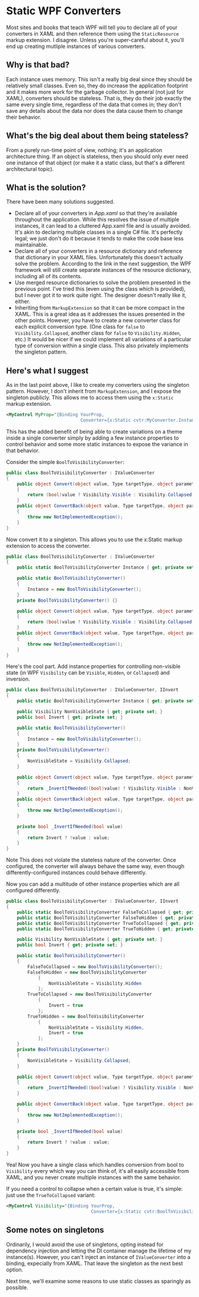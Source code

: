 # Static WPF Converters

Most sites and books that teach WPF will tell you to declare all of your converters in XAML and then reference them using the `StaticResource` markup extension. I disagree. Unless you're super-careful about it, you'll end up creating mutliple instances of various converters.

## Why is that bad?

Each instance uses memory. This isn't a really big deal since they should be relatively small classes. Even so, they do increase the application footprint and it makes more work for the garbage collector.
In general (not just for XAML), converters should be stateless. That is, they do their job exactly the same every single time, regardless of the data that comes in; they don't save any details about the data nor does the data cause them to change their behavior.

## What's the big deal about them being stateless?

From a purely run-time point of view, nothing; it's an application architecture thing. If an object is stateless, then you should only ever need one instance of that object (or make it a static class, but that's a different architectural topic).

## What is the solution?

There have been many solutions suggested.

- Declare all of your converters in *App.xaml* so that they're available throughout the application. While this resolves the issue of multiple instances, it can lead to a cluttered App.xaml file and is usually avoided. It's akin to declaring multiple classes in a single C# file. It's perfectly legal; we just don't do it because it tends to make the code base less maintainable.
- Declare all of your converters in a resource dictionary and reference that dictionary in your XAML files. Unfortunately this doesn't actually solve the problem. According to the link in the next suggestion, the WPF framework will still create separate instances of the resource dictionary, including all of its contents.
- Use merged resource dictionaries to solve the problem presented in the previous point. I've tried this (even using the class which is provided), but I never got it to work quite right. The designer doesn't really like it, either.
- Inheriting from `MarkupExtension` so that it can be more compact in the XAML. This is a great idea as it addresses the issues presented in the other points. However, you have to create a new converter class for each explicit conversion type. (One class for `false` to `Visibility.Collapsed`, another class for `false` to `Visibility.Hidden`, etc.) It would be nicer if we could implement all variations of a particular type of conversion within a single class. This also privately implements the singleton pattern.

## Here's what I suggest

As in the last point above, I like to create my converters using the singleton pattern. However, I don't inherit from `MarkupExtension`, and I expose the singleton publicly. This allows me to access them using the `x:Static` markup extension.

```xml
<MyControl MyProp="{Binding YourProp,
                            Converter={x:Static cvtr:MyConverter.Instance}}"/>
```

This has the added benefit of being able to create variations on a theme inside a single converter simply by adding a few instance properties to control behavior and some more static instances to expose the variance in that behavior.

Consider the simple `BoolToVisibilityConverter`:

```c#
public class BoolToVisibilityConverter : IValueConverter
{
    public object Convert(object value, Type targetType, object parameter, CultureInfo culture)
    {
        return (bool)value ? Visibility.Visible : Visibility.Collapsed;
    }
    public object ConvertBack(object value, Type targetType, object parameter, CultureInfo culture)
    {
        throw new NotImplementedException();
    }
}
```

Now convert it to a singleton. This allows you to use the x:Static markup extension to access the converter.

```c#
public class BoolToVisibilityConverter : IValueConverter
{
    public static BoolToVisibilityConverter Instance { get; private set; }

    public static BoolToVisibilityConverter()
    {
        Instance = new BoolToVisibilityConverter();
    }
    private BoolToVisibilityConverter() {}

    public object Convert(object value, Type targetType, object parameter, CultureInfo culture)
    {
        return (bool)value ? Visibility.Visible : Visibility.Collapsed;
    }
    public object ConvertBack(object value, Type targetType, object parameter, CultureInfo culture)
    {
        throw new NotImplementedException();
    }
}
```

Here's the cool part. Add instance properties for controlling non-visible state (in WPF `Visibility` can be `Visible`, `Hidden`, or `Collapsed`) and inversion.

```c#
public class BoolToVisibilityConverter : IValueConverter, IInvert
{
    public static BoolToVisibilityConverter Instance { get; private set; }

    public Visibility NonVisibleState { get; private set; }
    public bool Invert { get; private set; }

    public static BoolToVisibilityConverter()
    {
        Instance = new BoolToVisibilityConverter();
    }
    private BoolToVisibilityConverter()
    {
        NonVisibleState = Visibility.Collapsed;
    }

    public object Convert(object value, Type targetType, object parameter, CultureInfo culture)
    {
        return _InvertIfNeeded((bool)value) ? Visibility.Visible : NonVisibleState;
    }
    public object ConvertBack(object value, Type targetType, object parameter, CultureInfo culture)
    {
        throw new NotImplementedException();
    }

    private bool _InvertIfNeeded(bool value)
    {
        return Invert ? !value : value;
    }
}
```

Note This does not violate the stateless nature of the converter. Once configured, the converter will always behave the same way, even though differently-configured instances could behave differently.

Now you can add a multitude of other instance properties which are all configured differently.

```c#
public class BoolToVisibilityConverter : IValueConverter, IInvert
{
    public static BoolToVisibilityConverter FalseToCollapsed { get; private set; }
    public static BoolToVisibilityConverter FalseToHidden { get; private set; }
    public static BoolToVisibilityConverter TrueToCollapsed { get; private set; }
    public static BoolToVisibilityConverter TrueToHidden { get; private set; }

    public Visibility NonVisibleState { get; private set; }
    public bool Invert { get; private set; }

    public static BoolToVisibilityConverter()
    {
        FalseToCollapsed = new BoolToVisibilityConverter();
        FalseToHidden = new BoolToVisibilityConverter
            {
                NonVisibleState = Visibility.Hidden
            };
        TrueToCollapsed = new BoolToVisibilityConverter
            {
                Invert = true
            };
        TrueToHidden = new BoolToVisibilityConverter
            {
                NonVisibleState = Visibility.Hidden,
                Invert = true
            };
    }
    private BoolToVisibilityConverter()
    {
        NonVisibleState = Visibility.Collapsed;
    }

    public object Convert(object value, Type targetType, object parameter, CultureInfo culture)
    {
        return _InvertIfNeeded((bool)value) ? Visibility.Visible : NonVisibleState;
    }

    public object ConvertBack(object value, Type targetType, object parameter, CultureInfo culture)
    {
        throw new NotImplementedException();
    }

    private bool _InvertIfNeeded(bool value)
    {
        return Invert ? !value : value;
    }
}
```

Yea! Now you have a single class which handles conversion from bool to `Visibility` every which way you can think of, it's all easily accessible from XAML, and you never create multiple instances with the same behavior.

If you need a control to collapse when a certain value is true, it's simple: just use the `TrueToCollapsed` variant:

```xml
<MyControl Visibility="{Binding YourProp,
                                Converter={x:Static cvtr:BoolToVisibilityConverter.TrueToCollapsed}}"/>
```

## Some notes on singletons

Ordinarily, I would avoid the use of singletons, opting instead for dependency injection and letting the DI container manage the lifetime of my instance(s). However, you can't inject an instance of `IValueConverter` into a binding, expecially from XAML. That leave the singleton as the next best option.

Next time, we'll examine some reasons to use static classes as sparingly as possible.